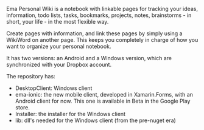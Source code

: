 Ema Personal Wiki is a notebook with linkable pages for tracking your ideas, information, todo lists, 
tasks, bookmarks, projects, notes, brainstorms - in short, your life - in the most flexible way. 

Create pages with information, and link these pages by simply using a WikiWord on another page. This keeps 
you completely in charge of how you want to organize your personal notebook.

It has two versions: an Android and a Windows version, which are synchronized with your Dropbox account.

The repository has:

- DesktopClient: Windows client
- ema-ionic: the new mobile client, developed in Xamarin.Forms, with an Android client for now. This one is available in Beta in the Google Play store.
- Installer: the installer for the Windows client
- lib: dll's needed for the Windows client (from the pre-nuget era)

